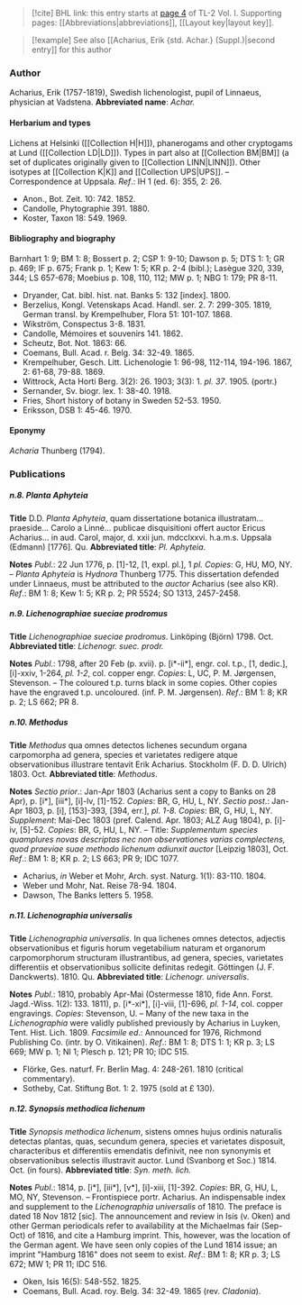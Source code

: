 > [!cite] BHL link: this entry starts at [page 4](https://www.biodiversitylibrary.org/page/33120097) of TL-2 Vol. I.
> Supporting pages: [[Abbreviations|abbreviations]], [[Layout key|layout key]].

> [!example] See also [[Acharius, Erik {std. Achar.} (Suppl.)|second entry]] for this author

### Author

Acharius, Erik (1757-1819), Swedish lichenologist, pupil of Linnaeus, physician at Vadstena. 
**Abbreviated name**: *Achar.*

#### Herbarium and types

Lichens at Helsinki ([[Collection H|H]]), phanerogams and other cryptogams at Lund ([[Collection LD|LD]]). Types in part also at [[Collection BM|BM]] (a set of duplicates originally given to [[Collection LINN|LINN]]). Other isotypes at [[Collection K|K]] and [[Collection UPS|UPS]]. – Correspondence at Uppsala.
*Ref*.: IH 1 (ed. 6): 355, 2: 26.
- Anon., Bot. Zeit. 10: 742. 1852.
- Candolle, Phytographie 391. 1880.
- Koster, Taxon 18: 549. 1969.

#### Bibliography and biography

Barnhart 1: 9; BM 1: 8; Bossert p. 2; CSP 1: 9-10; Dawson p. 5; DTS 1: 1; GR p. 469; IF p. 675; Frank p. 1; Kew 1: 5; KR p. 2-4 (bibl.); Lasègue 320, 339, 344; LS 657-678; Moebius p. 108, 110, 112; MW p. 1; NBG 1: 179; PR 8-11.
- Dryander, Cat. bibl. hist. nat. Banks 5: 132 \[index\]. 1800.
- Berzelius, Kongl. Vetenskaps Acad. Handl. ser. 2. 7: 299-305. 1819, German transl. by Krempelhuber, Flora 51: 101-107. 1868.
- Wikström, Conspectus 3-8. 1831.
- Candolle, Mémoires et souvenirs 141. 1862.
- Scheutz, Bot. Not. 1863: 66.
- Coemans, Bull. Acad. r. Belg. 34: 32-49. 1865.
- Krempelhuber, Gesch. Litt. Lichenologie 1: 96-98, 112-114, 194-196. 1867, 2: 61-68, 79-88. 1869.
- Wittrock, Acta Horti Berg. 3(2): 26. 1903; 3(3): 1. *pl. 37*. 1905. (portr.)
- Sernander, Sv. biogr. lex. 1: 38-40. 1918.
- Fries, Short history of botany in Sweden 52-53. 1950.
- Eriksson, DSB 1: 45-46. 1970.

#### Eponymy

*Acharia* Thunberg (1794).

### Publications

##### n.8. Planta Aphyteia

**Title**
D.D. *Planta Aphyteia*, quam dissertatione botanica illustratam... praeside... Carolo a Linné... publicae disquisitioni offert auctor Ericus Acharius... in aud. Carol, major, d. xxii jun. mdcclxxvi. h.a.m.s. Uppsala (Edmann) \[1776\]. Qu.
**Abbreviated title**: *Pl. Aphyteia*.

**Notes**
*Publ*.: 22 Jun 1776, p. \[1\]-12, \[1, expl. pl.\], 1 *pl. Copies*: G, HU, MO, NY. – *Planta Aphyteia* is *Hydnora* Thunberg 1775. This dissertation defended under Linnaeus, must be attributed to the *auctor* Acharius (see also KR).
*Ref*.: BM 1: 8; Kew 1: 5; KR p. 2; PR 5524; SO 1313, 2457-2458.

##### n.9. Lichenographiae sueciae prodromus

**Title**
*Lichenographiae sueciae prodromus*. Linköping (Björn) 1798. Oct.
**Abbreviated title**: *Lichenogr. suec. prodr.*

**Notes**
*Publ*.: 1798, after 20 Feb (p. xvii). p. \[i\*-ii\*\], engr. col. t.p., \[1, dedic.\], \[i\]-xxiv, 1-264, *pl. 1-2*, col. copper engr. *Copies*: L, UC, P. M. Jørgensen, Stevenson. – The coloured t.p. turns black in some copies. Other copies have the engraved t.p. uncoloured. (inf. P. M. Jørgensen).
*Ref*.: BM 1: 8; KR p. 2; LS 662; PR 8.

##### n.10. Methodus

**Title**
*Methodus* qua omnes detectos lichenes secundum organa carpomorpha ad genera, species et varietates redigere atque observationibus illustrare tentavit Erik Acharius. Stockholm (F. D. D. Ulrich) 1803. Oct.
**Abbreviated title**: *Methodus*.

**Notes**
*Sectio prior*.: Jan-Apr 1803 (Acharius sent a copy to Banks on 28 Apr), p. \[i\*\], \[iii\*\], \[i\]-lv, \[1\]-152. *Copies*: BR, G, HU, L, NY.
*Sectio post*.: Jan-Apr 1803, p. \[i\], \[153\]-393, \[394, err.\], *pl. 1-8. Copies*: BR, G, HU, L, NY.
*Supplement*: Mai-Dec 1803 (pref. Calend. Apr. 1803; ALZ Aug 1804), p. \[i\]-iv, \[5\]-52.
*Copies*: BR, G, HU, L, NY. – Title: *Supplementum species quamplures novas descriptas nec* *non observationes varias complectens, quod praeviae suae methodo lichenum adiunxit auctor* \[Leipzig 1803\], Oct.
*Ref*.: BM 1: 8; KR p. 2; LS 663; PR 9; IDC 1077.
- Acharius, *in* Weber et Mohr, Arch. syst. Naturg. 1(1): 83-110. 1804.
- Weber und Mohr, Nat. Reise 78-94. 1804.
- Dawson, The Banks letters 5. 1958.

##### n.11. Lichenographia universalis

**Title**
*Lichenographia universalis*. In qua lichenes omnes detectos, adjectis observationibus et figuris horum vegetabilium naturam et organorum carpomorphorum structuram illustrantibus, ad genera, species, varietates differentiis et observationibus sollicite definitas redegit. Göttingen (J. F. Danckwerts). 1810. Qu.
**Abbreviated title**: *Lichenogr. universalis*.

**Notes**
*Publ*.: 1810, probably Apr-Mai (Ostermesse 1810, fide Ann. Forst. Jagd.-Wiss. 1(2): 133. 1811), p. \[i\*-xi\*\], \[i\]-viii, \[1\]-696, *pl. 1-14*, col. copper engravings. *Copies*: Stevenson, U. – Many of the new taxa in the *Lichenographia* were validly published previously by Acharius in Luyken, Tent. Hist. Lich. 1809.
*Facsimile ed*.: Announced for 1976, Richmond Publishing Co. (intr. by O. Vitikainen).
*Ref*.: BM 1: 8; DTS 1: 1; KR p. 3; LS 669; MW p. 1; NI 1; Plesch p. 121; PR 10; IDC 515.
- Flörke, Ges. naturf. Fr. Berlin Mag. 4: 248-261. 1810 (critical commentary).
- Sotheby, Cat. Stiftung Bot. 1: 2. 1975 (sold at £ 130).

##### n.12. Synopsis methodica lichenum

**Title**
*Synopsis methodica lichenum*, sistens omnes hujus ordinis naturalis detectas plantas, quas, secundum genera, species et varietates disposuit, characteribus et differentiis emendatis definivit, nee non synonymis et observationibus selectis illustravit auctor. Lund (Svanborg et Soc.) 1814. Oct. (in fours).
**Abbreviated title**: *Syn. meth. lich.*

**Notes**
*Publ*.: 1814, p. \[i\*\], \[iii\*\], \[v\*\], \[i\]-xiii, \[1\]-392. *Copies*: BR, G, HU, L, MO, NY, Stevenson. – Frontispiece portr. Acharius. An indispensable index and supplement to the *Lichenographia universalis* of 1810. The preface is dated 18 Nov 1812 \[sic\]. The announcement and review in Isis (v. Oken) and other German periodicals refer to availability at the Michaelmas fair (Sep-Oct) of 1816, and cite a Hamburg imprint. This, however, was the location of the German agent. We have seen only copies of the Lund 1814 issue; an imprint "Hamburg 1816" does not seem to exist.
*Ref*.: BM 1: 8; KR p. 3; LS 672; MW 1; PR 11; IDC 516.
- Oken, Isis 16(5): 548-552. 1825.
- Coemans, Bull. Acad. roy. Belg. 34: 32-49. 1865 (rev. *Cladonia*).

